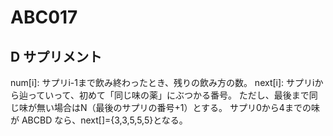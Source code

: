 ABC017
=======================
D サプリメント
-----------------------
num[i]: サプリi-1まで飲み終わったとき、残りの飲み方の数。  next[i]: サプリiから辿っていって、初めて「同じ味の薬」にぶつかる番号。  ただし、最後まで同じ味が無い場合はN（最後のサプリの番号+1）とする。  サプリ0から4までの味が ABCBD なら、next[]={3,3,5,5,5}となる。
